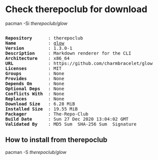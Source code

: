# Check therepoclub for download

pacman -Si *therepoclub/glow*

<div class="highlight"><pre class="highlight"><text>
<b>Repository</b>      : therepoclub
<b>Name</b>            : <a href="../../x86_64/glow-1.3.0-1-x86_64.pkg.tar.zst">glow</a>
<b>Version</b>         : 1.3.0-1
<b>Description</b>     : Markdown renderer for the CLI
<b>Architecture</b>    : x86_64
<b>URL</b>             : https://github.com/charmbracelet/glow
<b>Licenses</b>        : MIT
<b>Groups</b>          : None
<b>Provides</b>        : None
<b>Depends On</b>      : None
<b>Optional Deps</b>   : None
<b>Conflicts With</b>  : None
<b>Replaces</b>        : None
<b>Download Size</b>   : 6.28 MiB
<b>Installed Size</b>  : 19.55 MiB
<b>Packager</b>        : The-Repo-Club <wayne6324@gmail.com>
<b>Build Date</b>      : Sun 27 Dec 2020 13:04:02 GMT
<b>Validated By</b>    : MD5 Sum  SHA-256 Sum  Signature
</text></pre></div>

## How to install from therepoclub

pacman -S *therepoclub/glow*
